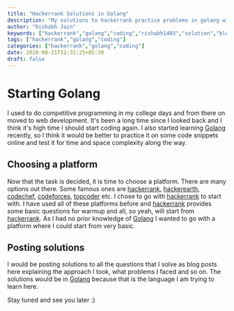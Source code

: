 ```yaml
---
title: "Hackerrank Solutions in Golang"
description: "My solutions to hackerrank practice problems in golang with explantions."
author: "Rishabh Jain"
keywords: ["hackerrank","golang","coding","rishabh1403","solution","blog"]
tags: ["hackerrank","golang","coding"]
categories: ["hackerrank","golang","coding"]
date: 2018-08-21T12:32:25+05:30
draft: false
---
```

<!--My solutions to hackerrank practice problems in golang with explantions.-->
<!--more-->
# Starting Golang
I used to do competitive programming in my college days and from there on moved to web development. It's been a long time since I looked back and I think it's high time I should start coding again. I also started learning [Golang](https://golang.org/) recently, so I think it would be better to practice it on some code snippets online and test it for time and space complexity along the way. 
## Choosing a platform
Now that the task is decided, it is time to choose a platform. There are many options out there. Some famous ones are [hackerrank](https://www.hackerrank.com/), [hackerearth](https://www.hackerearth.com/), [codechef](https://www.codechef.com/), [codeforces](https://codeforces.com/), [topcoder](https://www.topcoder.com/) etc. I chose to go with [hackerrank](https://www.hackerrank.com/) to start with. I have used all of these platforms before and [hackerrank](https://www.hackerrank.com/) provides some basic questions for warmup and all, so yeah, will start from [hackerrank](https://www.hackerrank.com/). As I had no prior knowledge of [Golang](https://golang.org/) I wanted to go with a platform where I could start from very basic.
## Posting solutions
I would be posting solutions to all the questions that I solve as blog posts here explaining the approach I took, what problems I faced and so on. The solutions would be in [Golang](https://golang.org/) because that is the language I am trying to learn here.

Stay tuned and see you later :)
